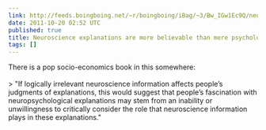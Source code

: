 ```yaml
---
link: http://feeds.boingboing.net/~r/boingboing/iBag/~3/Bw_IGw1Ec9Q/neuroscience-explanations-are-more-believable-than-mere-psychological-ones.html
date: 2011-10-20 02:52 UTC
published: true
title: Neuroscience explanations are more believable than mere psychological ones
tags: []
---
```


There is a pop socio-economics book in this somewhere:<br><br>> "If logically irrelevant neuroscience information affects people’s judgments of explanations, this would suggest that people’s fascination with neuropsychological explanations may stem from an inability or unwillingness to critically consider the role that neuroscience information plays in these explanations."
